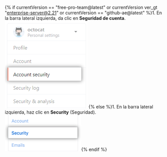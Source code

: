 {% if currentVersion == "free-pro-team@latest" or currentVersion ver_gt "enterprise-server@2.21" or currentVersion == "github-ae@latest" %}1. En la barra lateral izquierda, da clic en **Seguridad de cuenta**.
![Configuración de seguridad para la cuenta del usuario](/assets/images/help/settings/settings-sidebar-account-security.png)
{% else %}1. En la barra lateral izquierda, haz clic en **Security** (Seguridad).
![Configuración de seguridad para la cuenta del usuario](/assets/images/help/settings/settings-sidebar-security.png){% endif %}
